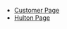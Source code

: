 * [Customer Page](http://afsaccess1.njit.edu/~jjl37/database/part3/login/index.php)
* [Hulton Page](http://afsaccess1.njit.edu/~jjl37/database/part3/hulton/homepage.php)